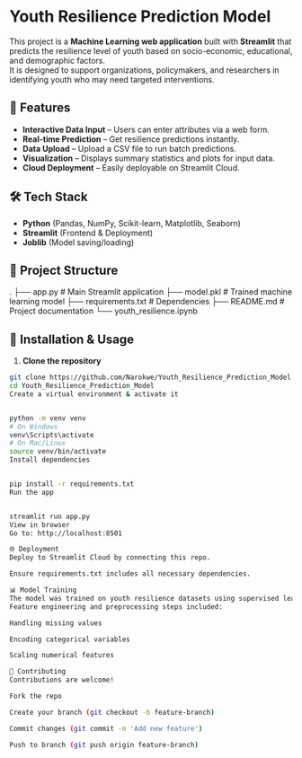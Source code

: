 # Youth Resilience Prediction Model

This project is a **Machine Learning web application** built with **Streamlit** that predicts the resilience level of youth based on socio-economic, educational, and demographic factors.  
It is designed to support organizations, policymakers, and researchers in identifying youth who may need targeted interventions.

## 📌 Features
- **Interactive Data Input** – Users can enter attributes via a web form.
- **Real-time Prediction** – Get resilience predictions instantly.
- **Data Upload** – Upload a CSV file to run batch predictions.
- **Visualization** – Displays summary statistics and plots for input data.
- **Cloud Deployment** – Easily deployable on Streamlit Cloud.

## 🛠️ Tech Stack
- **Python** (Pandas, NumPy, Scikit-learn, Matplotlib, Seaborn)
- **Streamlit** (Frontend & Deployment)
- **Joblib** (Model saving/loading)

## 📂 Project Structure
.
├── app.py # Main Streamlit application
├── model.pkl # Trained machine learning model
├── requirements.txt # Dependencies
├── README.md # Project documentation
└── youth_resilience.ipynb




## 🚀 Installation & Usage
1. **Clone the repository**
```bash
git clone https://github.com/Narokwe/Youth_Resilience_Prediction_Model.git
cd Youth_Resilience_Prediction_Model
Create a virtual environment & activate it


python -m venv venv
# On Windows
venv\Scripts\activate
# On Mac/Linux
source venv/bin/activate
Install dependencies


pip install -r requirements.txt
Run the app


streamlit run app.py
View in browser
Go to: http://localhost:8501

🌐 Deployment
Deploy to Streamlit Cloud by connecting this repo.

Ensure requirements.txt includes all necessary dependencies.

📊 Model Training
The model was trained on youth resilience datasets using supervised learning techniques (Logistic Regression / Random Forest).
Feature engineering and preprocessing steps included:

Handling missing values

Encoding categorical variables

Scaling numerical features

🤝 Contributing
Contributions are welcome!

Fork the repo

Create your branch (git checkout -b feature-branch)

Commit changes (git commit -m 'Add new feature')

Push to branch (git push origin feature-branch)
